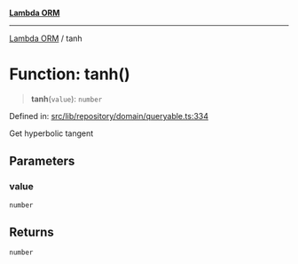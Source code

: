 [**Lambda ORM**](../README.md)

***

[Lambda ORM](../README.md) / tanh

# Function: tanh()

> **tanh**(`value`): `number`

Defined in: [src/lib/repository/domain/queryable.ts:334](https://github.com/lambda-orm/lambdaorm-base/blob/54d568062b637a6aed5442a048b140146d1f573b/src/lib/repository/domain/queryable.ts#L334)

Get hyperbolic tangent

## Parameters

### value

`number`

## Returns

`number`
